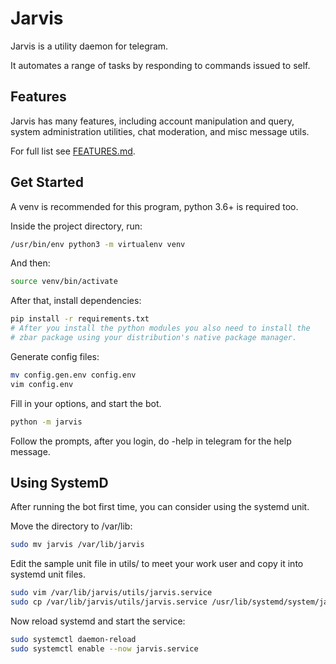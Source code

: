 # Jarvis

Jarvis is a utility daemon for telegram.

It automates a range of tasks by responding to commands issued to self.

## Features

Jarvis has many features, including account manipulation and query, system administration utilities, chat moderation,
and misc message utils.

For full list see [FEATURES.md](https://git.stykers.moe/users/stykers/repos/jarvis/browse/FEATURES.md).

## Get Started

A venv is recommended for this program, python 3.6+ is required too.

Inside the project directory, run:

```bash
/usr/bin/env python3 -m virtualenv venv
```

And then:

```bash
source venv/bin/activate
```

After that, install dependencies:

```bash
pip install -r requirements.txt
# After you install the python modules you also need to install the 
# zbar package using your distribution's native package manager.
```

Generate config files:

```bash
mv config.gen.env config.env
vim config.env
```

Fill in your options, and start the bot.

```bash
python -m jarvis
```

Follow the prompts, after you login, do -help in telegram for the help message.

## Using SystemD

After running the bot first time, you can consider using the systemd unit.

Move the directory to /var/lib:

```bash
sudo mv jarvis /var/lib/jarvis
```

Edit the sample unit file in utils/ to meet your work user and copy it into systemd unit files.

```bash
sudo vim /var/lib/jarvis/utils/jarvis.service
sudo cp /var/lib/jarvis/utils/jarvis.service /usr/lib/systemd/system/jarvis.service
```

Now reload systemd and start the service:

```bash
sudo systemctl daemon-reload
sudo systemctl enable --now jarvis.service
```